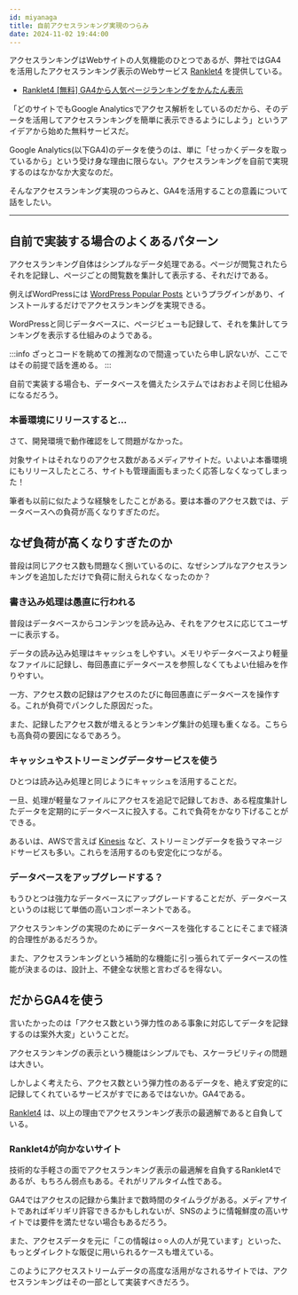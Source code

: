 ```yaml
---
id: miyanaga
title: 自前アクセスランキング実現のつらみ
date: 2024-11-02 19:44:00
---
```


アクセスランキングはWebサイトの人気機能のひとつであるが、弊社ではGA4を活用したアクセスランキング表示のWebサービス [Ranklet4](https://ranklet4.com/) を提供している。

- [Ranklet4 \[無料\] GA4から人気ページランキングをかんたん表示](https://ranklet4.com/)

「どのサイトでもGoogle Analyticsでアクセス解析をしているのだから、そのデータを活用してアクセスランキングを簡単に表示できるようにしよう」というアイデアから始めた無料サービスだ。

Google Analytics(以下GA4)のデータを使うのは、単に「せっかくデータを取っているから」という受け身な理由に限らない。アクセスランキングを自前で実現するのはなかなか大変なのだ。

そんなアクセスランキング実現のつらみと、GA4を活用することの意義について話をしたい。

---

## 自前で実装する場合のよくあるパターン

アクセスランキング自体はシンプルなデータ処理である。ページが閲覧されたらそれを記録し、ページごとの閲覧数を集計して表示する、それだけである。

例えばWordPressには [WordPress Popular Posts](https://wordpress.org/plugins/wordpress-popular-posts/) というプラグインがあり、インストールするだけでアクセスランキングを実現できる。

WordPressと同じデータベースに、ページビューも記録して、それを集計してランキングを表示する仕組みのようである。

:::info
ざっとコードを眺めての推測なので間違っていたら申し訳ないが、ここではその前提で話を進める。
:::

自前で実装する場合も、データベースを備えたシステムではおおよそ同じ仕組みになるだろう。

### 本番環境にリリースすると…

さて、開発環境で動作確認をして問題がなかった。

対象サイトはそれなりのアクセス数があるメディアサイトだ。いよいよ本番環境にもリリースしたところ、サイトも管理画面もまったく応答しなくなってしまった！

筆者も以前に似たような経験をしたことがある。要は本番のアクセス数では、データベースへの負荷が高くなりすぎたのだ。

## なぜ負荷が高くなりすぎたのか

普段は同じアクセス数も問題なく捌いているのに、なぜシンプルなアクセスランキングを追加しただけで負荷に耐えられなくなったのか？

### 書き込み処理は愚直に行われる

普段はデータベースからコンテンツを読み込み、それをアクセスに応じてユーザーに表示する。

データの読み込み処理はキャッシュをしやすい。メモリやデータベースより軽量なファイルに記録し、毎回愚直にデータベースを参照しなくてもよい仕組みを作りやすい。

一方、アクセス数の記録はアクセスのたびに毎回愚直にデータベースを操作する。これが負荷でパンクした原因だった。

また、記録したアクセス数が増えるとランキング集計の処理も重くなる。こちらも高負荷の要因になるであろう。

### キャッシュやストリーミングデータサービスを使う

ひとつは読み込み処理と同じようにキャッシュを活用することだ。

一旦、処理が軽量なファイルにアクセスを追記で記録しておき、ある程度集計したデータを定期的にデータベースに投入する。これで負荷をかなり下げることができる。

あるいは、AWSで言えば [Kinesis](https://aws.amazon.com/jp/kinesis/) など、ストリーミングデータを扱うマネージドサービスも多い。これらを活用するのも安定化につながる。

### データベースをアップグレードする？

もうひとつは強力なデータベースにアップグレードすることだが、データベースというのは総じて単価の高いコンポーネントである。

アクセスランキングの実現のためにデータベースを強化することにそこまで経済的合理性があるだろうか。

また、アクセスランキングという補助的な機能に引っ張られてデータベースの性能が決まるのは、設計上、不健全な状態と言わざるを得ない。

## だからGA4を使う

言いたかったのは「アクセス数という弾力性のある事象に対応してデータを記録するのは案外大変」ということだ。

アクセスランキングの表示という機能はシンプルでも、スケーラビリティの問題は大きい。

しかしよく考えたら、アクセス数という弾力性のあるデータを、絶えず安定的に記録してくれているサービスがすでにあるではないか。GA4である。

[Ranklet4](https://ranklet4.com/) は、以上の理由でアクセスランキング表示の最適解であると自負している。

### Ranklet4が向かないサイト

技術的な手軽さの面でアクセスランキング表示の最適解を自負するRanklet4であるが、もちろん弱点もある。それがリアルタイム性である。

GA4ではアクセスの記録から集計まで数時間のタイムラグがある。メディアサイトであればギリギリ許容できるかもしれないが、SNSのように情報鮮度の高いサイトでは要件を満たせない場合もあるだろう。

また、アクセスデータを元に「この情報は⚪︎⚪︎人の人が見ています」といった、もっとダイレクトな販促に用いられるケースも増えている。

このようにアクセスストリームデータの高度な活用がなされるサイトでは、アクセスランキングはその一部として実装すべきだろう。
